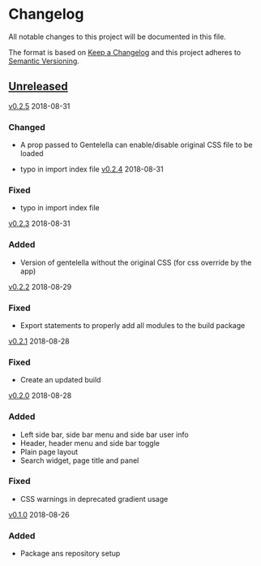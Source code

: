 # Changelog
All notable changes to this project will be documented in this file.

The format is based on [Keep a Changelog](http://keepachangelog.com/en/1.0.0/)
and this project adheres to [Semantic Versioning](http://semver.org/spec/v2.0.0.html).

## [Unreleased]

[v0.2.5] 2018-08-31
### Changed
- A prop passed to Gentelella can enable/disable original CSS file to be loaded

- typo in import index file
[v0.2.4] 2018-08-31
### Fixed
- typo in import index file

[v0.2.3] 2018-08-31
### Added
- Version of gentelella without the original CSS (for css override by the app)

[v0.2.2] 2018-08-29
### Fixed
- Export statements to properly add all modules to the build package

[v0.2.1] 2018-08-28
### Fixed
- Create an updated build

[v0.2.0] 2018-08-28
### Added
- Left side bar, side bar menu and side bar user info
- Header, header menu and side bar toggle
- Plain page layout
- Search widget, page title and panel

### Fixed
- CSS warnings in deprecated gradient usage

[v0.1.0] 2018-08-26
### Added
- Package ans repository setup

[Unreleased]: https://github.com/silvamfilipe/react-gentelella/compare/v0.2.5...HEAD
[v0.2.5]: https://github.com/silvamfilipe/react-gentelella/compare/v0.2.4...v0.2.5
[v0.2.4]: https://github.com/silvamfilipe/react-gentelella/compare/v0.2.3...v0.2.4
[v0.2.3]: https://github.com/silvamfilipe/react-gentelella/compare/v0.2.2...v0.2.3
[v0.2.2]: https://github.com/silvamfilipe/react-gentelella/compare/v0.2.1...v0.2.2
[v0.2.1]: https://github.com/silvamfilipe/react-gentelella/compare/v0.2.0...v0.2.1
[v0.2.0]: https://github.com/silvamfilipe/react-gentelella/compare/v0.1.0...v0.2.0
[v0.1.0]: https://github.com/silvamfilipe/react-gentelella/compare/e633d30...v0.1.0
